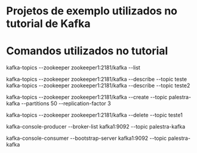 # Projetos de exemplo utilizados no tutorial de Kafka

# Comandos utilizados no tutorial
kafka-topics --zookeeper zookeeper1:2181/kafka --list

kafka-topics --zookeeper zookeeper1:2181/kafka --describe --topic teste
kafka-topics --zookeeper zookeeper1:2181/kafka --describe --topic teste2

kafka-topics --zookeeper zookeeper1:2181/kafka --create --topic palestra-kafka --partitions 50 --replication-factor 3

kafka-topics --zookeeper zookeeper1:2181/kafka --delete --topic teste1

kafka-console-producer --broker-list kafka1:9092 --topic palestra-kafka 

kafka-console-consumer --bootstrap-server kafka1:9092 --topic palestra-kafka


